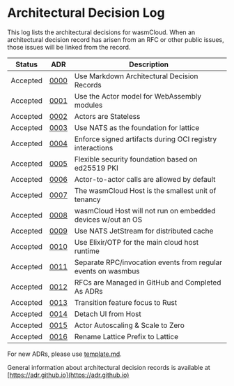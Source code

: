 # Architectural Decision Log

This log lists the architectural decisions for wasmCloud. When an architectural decision record has arisen from an RFC or other public issues, those issues will be linked from the record.

|  Status  |                             ADR                             | Description                                                   |
| :------: | :---------------------------------------------------------: | ------------------------------------------------------------- |
| Accepted | [0000](0000-use-markdown-architectural-decision-records.md) | Use Markdown Architectural Decision Records                   |
| Accepted |               [0001](0001-use-actor-model.md)               | Use the Actor model for WebAssembly modules                   |
| Accepted |              [0002](0002-stateless-actors.md)               | Actors are Stateless                                          |
| Accepted |            [0003](0003-use-nats-for-lattice.md)             | Use NATS as the foundation for lattice                        |
| Accepted |          [0004](0004-enforce-signed-artifacts.md)           | Enforce signed artifacts during OCI registry interactions     |
| Accepted |               [0005](0005-security-nkeys.md)                | Flexible security foundation based on ed25519 PKI             |
| Accepted |               [0006](0006-actor-to-actor.md)                | Actor-to-actor calls are allowed by default                   |
| Accepted |                   [0007](0007-tenancy.md)                   | The wasmCloud Host is the smallest unit of tenancy            |
| Accepted |                  [0008](0008-embedded.md)                   | wasmCloud Host will not run on embedded devices w/out an OS   |
| Accepted |                  [0009](0009-jetstream.md)                  | Use NATS JetStream for distributed cache                      |
| Accepted |                     [0010](0010-otp.md)                     | Use Elixir/OTP for the main cloud host runtime                |
| Accepted |              [0011](0011-split-rpc-events.md)               | Separate RPC/invocation events from regular events on wasmbus |
| Accepted |               [0012](0012-rfc-management.md)                | RFCs are Managed in GitHub and Completed As ADRs              |
| Accepted |      [0013](0013-transition-feature-focus-to-rust.md)       | Transition feature focus to Rust                              |
| Accepted |             [0014](0014-detach-ui-from-host.md)             | Detach UI from Host                                           |
| Accepted |              [0015](0015-actor-autoscaling.md)              | Actor Autoscaling & Scale to Zero                             |
| Accepted |            [0016](0016-rename-lattice-prefix.md)            | Rename Lattice Prefix to Lattice                              |

For new ADRs, please use [template.md](template.md).

General information about architectural decision records is available at [https://adr.github.io](https://adr.github.io)
